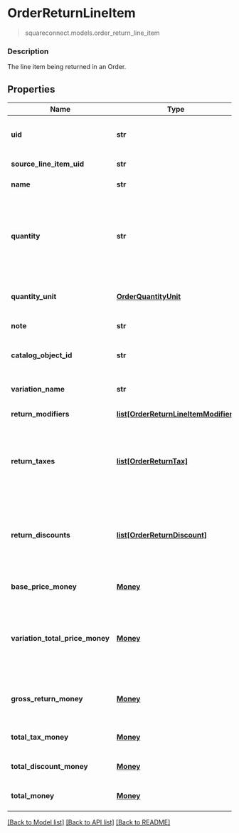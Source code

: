 # OrderReturnLineItem
> squareconnect.models.order_return_line_item

### Description

The line item being returned in an Order.

## Properties
Name | Type | Description | Notes
------------ | ------------- | ------------- | -------------
**uid** | **str** | Unique identifier for this return line item entry. This is a read-only field. | [optional] 
**source_line_item_uid** | **str** | &#x60;uid&#x60; of the LineItem in the original sale Order. | [optional] 
**name** | **str** | The name of the line item. | [optional] 
**quantity** | **str** | The quantity returned, formatted as a decimal number. For example: &#x60;\&quot;3\&quot;&#x60;.  Line items with a &#x60;quantity_unit&#x60; can have non-integer quantities. For example: &#x60;\&quot;1.70000\&quot;&#x60;. | 
**quantity_unit** | [**OrderQuantityUnit**](OrderQuantityUnit.md) | The unit and precision that this return line item&#39;s quantity is measured in. | [optional] 
**note** | **str** | The note of the returned line item. | [optional] 
**catalog_object_id** | **str** | The [CatalogItemVariation](#type-catalogitemvariation) id applied to this returned line item. | [optional] 
**variation_name** | **str** | The name of the variation applied to this returned line item. | [optional] 
**return_modifiers** | [**list[OrderReturnLineItemModifier]**](OrderReturnLineItemModifier.md) | The [CatalogModifier](#type-catalogmodifier)s applied to this line item. | [optional] 
**return_taxes** | [**list[OrderReturnTax]**](OrderReturnTax.md) | A list of taxes applied to this line item. On read or retrieve, this list includes both item-level taxes and any return-level taxes apportioned to this item. | [optional] 
**return_discounts** | [**list[OrderReturnDiscount]**](OrderReturnDiscount.md) | A list of discounts applied to this line item. On read or retrieve, this list includes both item-level discounts and any return-level discounts apportioned to this item. | [optional] 
**base_price_money** | [**Money**](Money.md) | The base price for a single unit of the line item. | [optional] 
**variation_total_price_money** | [**Money**](Money.md) | The total price of all item variations returned in this line item. Calculated as &#x60;base_price_money&#x60; multiplied by &#x60;quantity&#x60;. Does not include modifiers. | [optional] 
**gross_return_money** | [**Money**](Money.md) | The gross return amount of money calculated as (item base price + modifiers price) * quantity. | [optional] 
**total_tax_money** | [**Money**](Money.md) | The total tax amount of money to return for the line item. | [optional] 
**total_discount_money** | [**Money**](Money.md) | The total discount amount of money to return for the line item. | [optional] 
**total_money** | [**Money**](Money.md) | The total amount of money to return for this line item. | [optional] 

[[Back to Model list]](../README.md#documentation-for-models) [[Back to API list]](../README.md#documentation-for-api-endpoints) [[Back to README]](../README.md)


